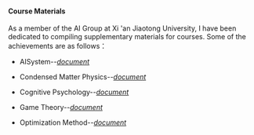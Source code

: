 #### Course Materials

As a member of the AI Group at Xi 'an Jiaotong University, I have been dedicated to compiling supplementary materials for courses. Some of the achievements are as follows： 

- AISystem--[_document_](contents/course/AISystem.pdf)

- Condensed Matter Physics--[_document_](contents/course/Condensedmatterphysics.pdf)

- Cognitive Psychology--[_document_](contents/course/Cognitivepsychology.pdf)

- Game Theory--[_document_](contents/course/GameTheory.pdf)

- Optimization Method--[_document_](contents/course/Optimizationmethod.pdf)
